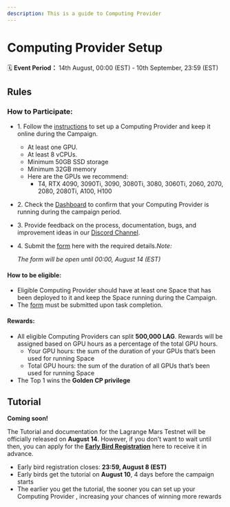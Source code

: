 ```yaml
---
description: This is a guide to Computing Provider
---
```


# Computing Provider Setup

🗓️ **Event Period：** 14th August, 00:00 (EST) - 10th September, 23:59 (EST)

## Rules

### **How to Participate:**

* 1\. Follow the [instructions](../computing/computing-provider/) to set up a Computing Provider and keep it online during the Campaign.
  * At least one GPU.
  * At least 8 vCPUs.
  * Minimum 50GB SSD storage
  * Minimum 32GB memory
  * Here are the GPUs we recommend:
    * T4, RTX 4090, 3090Ti, 3090, 3080Ti, 3080, 3060Ti, 2060, 2070, 2080, 2080Ti, A100, H100
* 2\. Check the [Dashboard](https://provider.lagrangedao.org/provider-status) to confirm that your Computing Provider is running during the campaign period.
* 3\. Provide feedback on the process, documentation, bugs, and improvement ideas in our [Discord Channel](https://discord.gg/qHEEyQTECX).
*   4\. Submit the [form](https://docs.google.com/forms/d/e/1FAIpQLSf0JRi18xsp\_YCoQKPuE0azYLDDNwAXBMNIeqwXFMgqVljU1Q/viewform?usp=sf\_link) here with the required details._Note:_&#x20;

    &#x20;   _The form will be open until 00:00, August 14 (EST)_

#### **How to be eligible:**

* Eligible Computing Provider should have at least one Space that has been deployed to it and keep the Space running during the Campaign.
* The [form](https://forms.gle/YyzotPhHqx4DmCmy9) must be submitted upon task completion.

#### **Rewards:**

* All eligible Computing Providers can split **500,000 LAG**. Rewards will be assigned based on GPU hours as a percentage of the total GPU hours.
  * Your GPU hours: the sum of the duration of your GPUs that’s been used for running Space
  * Total GPU hours: the sum of the duration of all GPUs that’s been used for running Space
* The Top 1 wins the **Golden CP privilege**

## Tutorial

**Coming soon!**

The Tutorial and documentation for the Lagrange Mars Testnet will be officially released on **August 14**. However, if you don't want to wait until then, you can apply for the [**Early Bird Registration**](https://docs.google.com/forms/d/e/1FAIpQLSdzTM1dgdrTBfNCXM-TZYMwLrX5cbOeO6tEjpIqTSwe7zTWoQ/viewform?usp=sf\_link) here to receive it in advance.&#x20;

* Early bird registration closes: **23:59, August 8 (EST)**
* Early birds get the tutorial on **August 10**, 4 days before the campaign starts
* The earlier you get the tutorial, the sooner you can set up your Computing Provider , increasing your chances of winning more rewards

